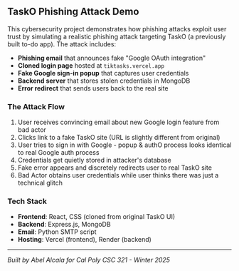 ## TaskO Phishing Attack Demo

This cybersecurity project demonstrates how phishing attacks exploit user trust by simulating a realistic phishing attack targeting TaskO (a previously built to-do app). The attack includes:

- **Phishing email** that announces fake "Google OAuth integration"
- **Cloned login page** hosted at `tiktasks.vercel.app`
- **Fake Google sign-in popup** that captures user credentials
- **Backend server** that stores stolen credentials in MongoDB
- **Error redirect** that sends users back to the real site

### The Attack Flow
1. User receives convincing email about new Google login feature from bad actor
2. Clicks link to a fake TaskO site (URL is slightly different from original)
3. User tries to sign in with Google - popup & authO process looks identical to real Google auth process
4. Credentials get quietly stored in attacker's database
5. Fake error appears and discretely redirects user to real TaskO site
6. Bad Actor obtains user credentials while user thinks there was just a technical glitch

### Tech Stack
- **Frontend**: React, CSS (cloned from original TaskO UI)
- **Backend**: Express.js, MongoDB
- **Email**: Python SMTP script
- **Hosting**: Vercel (frontend), Render (backend)

---

*Built by Abel Alcala for Cal Poly CSC 321 - Winter 2025*